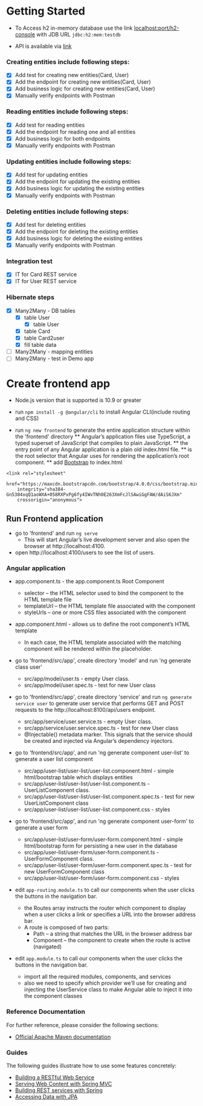 # Getting Started

* To Access h2 in-memory database use the link [localhost:port/h2-console](http://localhost:port/h2-console) with JDB URL `jdbc:h2:mem:testdb`

* API is available via [link](http://localhost:port/swagger-ui.html#)

### Creating entities include following steps:
- [X] Add test for creating new entities(Card, User)
- [X] Add the endpoint for creating new entities(Card, User)
- [X] Add business logic for creating new entities(Card, User)
- [X] Manually verify endpoints with Postman

### Reading entities include following steps:
- [X] Add test for reading entities
- [X] Add the endpoint for reading one and all entities
- [X] Add business logic for both endpoints
- [X] Manually verify endpoints with Postman

### Updating entities include following steps:
- [X] Add test for updating entities
- [X] Add the endpoint for updating the existing entities
- [X] Add business logic for updating the existing entities
- [X] Manually verify endpoints with Postman

### Deleting entities include following steps:
- [X] Add test for deleting entities
- [X] Add the endpoint for deleting the existing entities
- [X] Add business logic for deleting the existing entities
- [X] Manually verify endpoints with Postman

### Integration test
- [X] IT for Card REST service
- [X] IT for User REST service

### Hibernate steps
- [X] Many2Many - DB tables
  * [X] table User
    * [X] table User
  * [X] table Card
  * [X] table Card2user
  * [X] fill table data
- [ ] Many2Many - mapping entities
- [ ] Many2Many - test in Demo app

# Create frontend app
* Node.js version that is supported is 10.9 or greater

* run `npm install -g @angular/cli` to install Angular CLI(include routing and CSS)

* run `ng new frontend` to generate the entire application structure within the 'frontend' directory
** Angular’s application files use TypeScript, a typed superset of JavaScript that compiles to plain JavaScript.
** the entry point of any Angular application is a plain old index.html file.
** <app-root> is the root selector that Angular uses for rendering the application’s root component.
** add [Bootstrap](https://getbootstrap.com/) to index.html
```$
<link rel="stylesheet"
    href="https://maxcdn.bootstrapcdn.com/bootstrap/4.0.0/css/bootstrap.min.css"
    integrity="sha384-Gn5384xqQ1aoWXA+058RXPxPg6fy4IWvTNh0E263XmFcJlSAwiGgFAW/dAiS6JXm"
    crossorigin="anonymous">
```

## Run Frontend application 
* go to 'frontend' and run `ng serve`
  * This will start Angular’s live development server and also open the browser at http://localhost:4100.
* open http://localhost:4100/users to see the list of users.  


### Angular application 
  * app.component.ts - the app.component.ts Root Component
    * selector – the HTML selector used to bind the component to the HTML template file
    * templateUrl – the HTML template file associated with the component
    * styleUrls – one or more CSS files associated with the component
  * app.component.html -  allows us to define the root component’s HTML template
    * In each case, the HTML template associated with the matching component will be rendered within the <router-outlet></router-outlet> placeholder.

* go to 'frontend/src/app', create directory 'model'  and run 'ng generate class user'
  *  src/app/model/user.ts - empty User class.
  *  src/app/model/user.spec.ts  - test for new User class 

* go to 'frontend/src/app', create directory 'service'  and run  `ng generate service user` to generate user service that performs GET and POST requests to the http://localhost:8100/api/users endpoint.
  *  src/app/service/user.service.ts - empty User class.
  *  src/app/service/user.service.spec.ts  - test for new User class 
  *  @Injectable() metadata marker. This signals that the service should be created and injected via Angular’s dependency injectors.
  
* go to 'frontend/src/app', and run 'ng generate component user-list' to generate a user list component
  * src/app/user-list/user-list/user-list.component.html - simple html/bootstrap table which displays entities
  * src/app/user-list/user-list/user-list.component.ts - UserListComponent class.
  * src/app/user-list/user-list/user-list.component.spec.ts - test for new UserListComponent class
  * src/app/user-list/user-list/user-list.component.css - styles

* go to 'frontend/src/app', and run 'ng generate component user-form' to generate a user form
  * src/app/user-list/user-form/user-form.component.html - simple html/bootstrap form for persisting a new user in the database
  * src/app/user-list/user-form/user-form.component.ts - UserFormComponent  class.
  * src/app/user-list/user-form/user-form.component.spec.ts - test for new UserFormComponent  class
  * src/app/user-list/user-form/user-form.component.css - styles
  
* edit `app-routing.module.ts` to call our components when the user clicks the buttons in the navigation bar.
  * the Routes array instructs the router which component to display when a user clicks a link or specifies a URL into the browser address bar.
  * A route is composed of two parts:
    * Path –  a string that matches the URL in the browser address bar
    * Component – the component to create when the route is active (navigated)

* edit `app.module.ts` to call our components when the user clicks the buttons in the navigation bar.
  * import all the required modules, components, and services
  * also we need to specify which provider we’ll use for creating and injecting the UserService class to make Angular able  to inject it into the component classes

### Reference Documentation

For further reference, please consider the following sections:

* [Official Apache Maven documentation](https://maven.apache.org/guides/index.html)

### Guides
The following guides illustrate how to use some features concretely:

* [Building a RESTful Web Service](https://spring.io/guides/gs/rest-service/)
* [Serving Web Content with Spring MVC](https://spring.io/guides/gs/serving-web-content/)
* [Building REST services with Spring](https://spring.io/guides/tutorials/bookmarks/)
* [Accessing Data with JPA](https://spring.io/guides/gs/accessing-data-jpa/)

